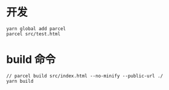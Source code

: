 # 开发
```
yarn global add parcel
parcel src/test.html
```
# build 命令
```
// parcel build src/index.html --no-minify --public-url ./
yarn build
```
